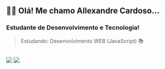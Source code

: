 ## 🙋‍♂️ Olá! Me chamo Allexandre Cardoso...

### Estudante de Desenvolvimento e Tecnologia!
> Estudando: Desenvolvimento WEB (JavaScript) 📚

##

<div>
  <img src="https://github-readme-stats.vercel.app/api?username=allecardos&show_icons=true&theme=buefy"/>
  <img src="https://github-readme-stats.vercel.app/api/top-langs/?username=allecardos&layout=compact&theme=buefy"/>
</div>

##

<!-- <div widht="100%">
  <img align="center" height="50px" src="https://cdn.jsdelivr.net/gh/devicons/devicon/icons/html5/html5-original.svg"/>
  <img align="center" height="50px" src="https://cdn.jsdelivr.net/gh/devicons/devicon/icons/css3/css3-original.svg"/>
  <img align="center" height="50px" src="https://cdn.jsdelivr.net/gh/devicons/devicon/icons/javascript/javascript-original.svg"/>
  <img align="center" height="50px" src="https://cdn.jsdelivr.net/gh/devicons/devicon/icons/c/c-original.svg" />
  <img align="center" height="50px" src="https://cdn.jsdelivr.net/gh/devicons/devicon/icons/mysql/mysql-original-wordmark.svg" />
  <img align="center" height="50px" src="https://cdn.jsdelivr.net/gh/devicons/devicon/icons/php/php-original.svg" />
</div> >
